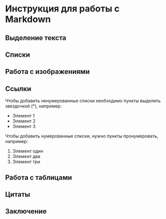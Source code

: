 # Инструкция для работы с Markdown

## Выделение текста

## Списки

## Работа с изображениями

## Ссылки

Чтобы добавить ненумерованные списки необходимо пункты выделить звездочкой (*), например:

* Элемент 1
* Элемент 2
* Элемент 3

Чтобы добавить нумерованные списки, нужно пункты пронумеровать, например:

1. Элемент один
2. Элемент два
3. Элемент три

## Работа с таблицами

## Цитаты

## Заключение